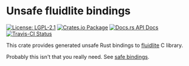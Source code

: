 # Unsafe fluidlite bindings

[![License: LGPL-2.1](https://img.shields.io/badge/License-LGPL--2.1-brightgreen.svg)](https://opensource.org/licenses/LGPL-2.1)
[![Crates.io Package](https://img.shields.io/crates/v/fluidlite-sys.svg?style=popout)](https://crates.io/crates/fluidlite-sys)
[![Docs.rs API Docs](https://docs.rs/fluidlite-sys/badge.svg)](https://docs.rs/fluidlite-sys)
[![Travis-CI Status](https://travis-ci.com/katyo/fluidlite-rs.svg?branch=master)](https://travis-ci.com/katyo/fluidlite-rs)

This crate provides generated unsafe Rust bindings to [fluidlite](https://github.com/divideconcept/FluidLite) C library.

Probably this isn't that you really need. See [safe bindings](https://crates.io/crates/fluidlite).

